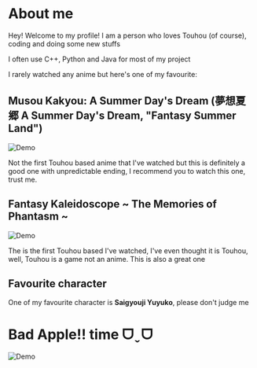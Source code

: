 
# About me
Hey! Welcome to my profile! I am a person who loves Touhou (of course), coding and doing some new stuffs

I often use C++, Python and Java for most of my project

I rarely watched any anime but here's one of my favourite:

## Musou Kakyou: A Summer Day's Dream (夢想夏郷 A Summer Day's Dream, "Fantasy Summer Land")

![Demo](https://naokip.wordpress.com/wp-content/uploads/2021/12/1640176649212.png?w=1200)

Not the first Touhou based anime that I've watched but this is definitely a good one with unpredictable ending, I recommend you to watch this one, trust me.

## Fantasy Kaleidoscope ~ The Memories of Phantasm ~

![Demo](https://external-content.duckduckgo.com/iu/?u=https%3A%2F%2Fi.ytimg.com%2Fvi%2FlbEQjW41li4%2Fmaxresdefault.jpg&f=1&nofb=1&ipt=4ee4aa925b6258dea5ebb50ab61f3725090a55457c8ef6ccb20d09d70024e6d0)

The is the first Touhou based I've watched, I've even thought it is Touhou, well, Touhou is a game not an anime. This is also a great one

## Favourite character

One of my favourite character is **Saigyouji Yuyuko**, please don't judge me

# Bad Apple!! time ᗜˬᗜ
![Demo](https://i.imgur.com/tde5nE8.gif)

